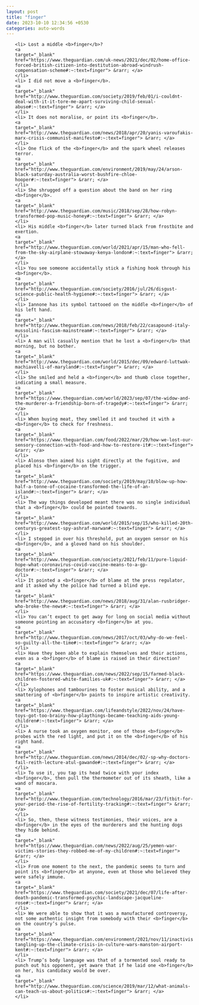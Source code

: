 ```yaml
---
layout: post
title: "finger"
date: 2023-10-10 12:34:56 +0530
categories: auto-words
---
```

<ol>

    <li> Lost a middle <b>finger</b>?
    <a 
    target="_blank" 
    href="https://www.theguardian.com/uk-news/2021/dec/02/home-office-forced-british-citizen-into-destitution-abroad-windrush-compensation-scheme#:~:text=finger"> &rarr; </a>
    </li>
    <li> I did not move a <b>finger</b>.
    <a 
    target="_blank" 
    href="http://www.theguardian.com/society/2019/feb/01/i-couldnt-deal-with-it-it-tore-me-apart-surviving-child-sexual-abuse#:~:text=finger"> &rarr; </a>
    </li>
    <li> It does not moralise, or point its <b>finger</b>.
    <a 
    target="_blank" 
    href="http://www.theguardian.com/news/2018/apr/20/yanis-varoufakis-marx-crisis-communist-manifesto#:~:text=finger"> &rarr; </a>
    </li>
    <li> One flick of the <b>finger</b> and the spark wheel releases terror.
    <a 
    target="_blank" 
    href="http://www.theguardian.com/environment/2019/may/24/arson-black-saturday-australia-worst-bushfire-chloe-hooper#:~:text=finger"> &rarr; </a>
    </li>
    <li> She shrugged off a question about the band on her ring <b>finger</b>.
    <a 
    target="_blank" 
    href="http://www.theguardian.com/music/2018/sep/28/how-robyn-transformed-pop-music-honey#:~:text=finger"> &rarr; </a>
    </li>
    <li> His middle <b>finger</b> later turned black from frostbite and exertion.
    <a 
    target="_blank" 
    href="http://www.theguardian.com/world/2021/apr/15/man-who-fell-from-the-sky-airplane-stowaway-kenya-london#:~:text=finger"> &rarr; </a>
    </li>
    <li> You see someone accidentally stick a fishing hook through his <b>finger</b>.
    <a 
    target="_blank" 
    href="http://www.theguardian.com/society/2016/jul/26/disgust-science-public-health-hygiene#:~:text=finger"> &rarr; </a>
    </li>
    <li> Iannone has its symbol tattooed on the middle <b>finger</b> of his left hand.
    <a 
    target="_blank" 
    href="http://www.theguardian.com/news/2018/feb/22/casapound-italy-mussolini-fascism-mainstream#:~:text=finger"> &rarr; </a>
    </li>
    <li> A man will casually mention that he lost a <b>finger</b> that morning, but no bother.
    <a 
    target="_blank" 
    href="http://www.theguardian.com/world/2015/dec/09/edward-luttwak-machiavelli-of-maryland#:~:text=finger"> &rarr; </a>
    </li>
    <li> She smiled and held a <b>finger</b> and thumb close together, indicating a small measure.
    <a 
    target="_blank" 
    href="https://www.theguardian.com/world/2023/sep/07/the-widow-and-the-murderer-a-friendship-born-of-tragedy#:~:text=finger"> &rarr; </a>
    </li>
    <li> When buying meat, they smelled it and touched it with a <b>finger</b> to check for freshness.
    <a 
    target="_blank" 
    href="https://www.theguardian.com/food/2022/mar/29/how-we-lost-our-sensory-connection-with-food-and-how-to-restore-it#:~:text=finger"> &rarr; </a>
    </li>
    <li> Alonso then aimed his sight directly at the fugitive, and placed his <b>finger</b> on the trigger.
    <a 
    target="_blank" 
    href="http://www.theguardian.com/society/2019/may/10/blow-up-how-half-a-tonne-of-cocaine-transformed-the-life-of-an-island#:~:text=finger"> &rarr; </a>
    </li>
    <li> The way things developed meant there was no single individual that a <b>finger</b> could be pointed towards.
    <a 
    target="_blank" 
    href="http://www.theguardian.com/world/2015/sep/15/who-killed-20th-centurys-greatest-spy-ashraf-marwan#:~:text=finger"> &rarr; </a>
    </li>
    <li> I stepped in over his threshold, put an oxygen sensor on his <b>finger</b>, and a gloved hand on his shoulder.
    <a 
    target="_blank" 
    href="http://www.theguardian.com/society/2021/feb/11/pure-liquid-hope-what-coronavirus-covid-vaccine-means-to-a-gp-doctor#:~:text=finger"> &rarr; </a>
    </li>
    <li> It pointed a <b>finger</b> of blame at the press regulator, and it asked why the police had turned a blind eye.
    <a 
    target="_blank" 
    href="http://www.theguardian.com/news/2018/aug/31/alan-rusbridger-who-broke-the-news#:~:text=finger"> &rarr; </a>
    </li>
    <li> You can’t expect to get away for long on social media without someone pointing an accusatory <b>finger</b> at you.
    <a 
    target="_blank" 
    href="http://www.theguardian.com/news/2017/oct/03/why-do-we-feel-so-guilty-all-the-time#:~:text=finger"> &rarr; </a>
    </li>
    <li> Have they been able to explain themselves and their actions, even as a <b>finger</b> of blame is raised in their direction?
    <a 
    target="_blank" 
    href="https://www.theguardian.com/news/2022/sep/15/farmed-black-children-fostered-white-families-uk#:~:text=finger"> &rarr; </a>
    </li>
    <li> Xylophones and tambourines to foster musical ability, and a smattering of <b>finger</b> paints to inspire artistic creativity.
    <a 
    target="_blank" 
    href="https://www.theguardian.com/lifeandstyle/2022/nov/24/have-toys-got-too-brainy-how-playthings-became-teaching-aids-young-children#:~:text=finger"> &rarr; </a>
    </li>
    <li> A nurse took an oxygen monitor, one of those <b>finger</b> probes with the red light, and put it on the <b>finger</b> of his right hand.
    <a 
    target="_blank" 
    href="http://www.theguardian.com/news/2014/dec/02/-sp-why-doctors-fail-reith-lecture-atul-gawande#:~:text=finger"> &rarr; </a>
    </li>
    <li> To use it, you tap its head twice with your index <b>finger</b>, then pull the thermometer out of its sheath, like a wand of mascara.
    <a 
    target="_blank" 
    href="http://www.theguardian.com/technology/2016/mar/23/fitbit-for-your-period-the-rise-of-fertility-tracking#:~:text=finger"> &rarr; </a>
    </li>
    <li> So, then, these witness testimonies, their voices, are a <b>finger</b> in the eyes of the murderers and the hunting dogs they hide behind.
    <a 
    target="_blank" 
    href="https://www.theguardian.com/news/2022/aug/25/yemen-war-victims-stories-they-robbed-me-of-my-children#:~:text=finger"> &rarr; </a>
    </li>
    <li> From one moment to the next, the pandemic seems to turn and point its <b>finger</b> at anyone, even at those who believed they were safely immune.
    <a 
    target="_blank" 
    href="https://www.theguardian.com/society/2021/dec/07/life-after-death-pandemic-transformed-psychic-landscape-jacqueline-rose#:~:text=finger"> &rarr; </a>
    </li>
    <li> We were able to show that it was a manufactured controversy, not some authentic insight from somebody with their <b>finger</b> on the country’s pulse.
    <a 
    target="_blank" 
    href="https://www.theguardian.com/environment/2021/nov/11/inactivists-tangling-up-the-climate-crisis-in-culture-wars-manston-airport-kent#:~:text=finger"> &rarr; </a>
    </li>
    <li> Trump’s body language was that of a tormented soul ready to punch out his opponent, yet aware that if he laid one <b>finger</b> on her, his candidacy would be over.
    <a 
    target="_blank" 
    href="http://www.theguardian.com/science/2019/mar/12/what-animals-can-teach-us-about-politics#:~:text=finger"> &rarr; </a>
    </li>